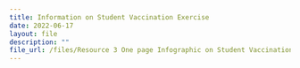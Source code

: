```yaml
---
title: Information on Student Vaccination Exercise
date: 2022-06-17
layout: file
description: ""
file_url: /files/Resource 3 One page Infographic on Student Vaccination Exercise (1).pdf
---
```


